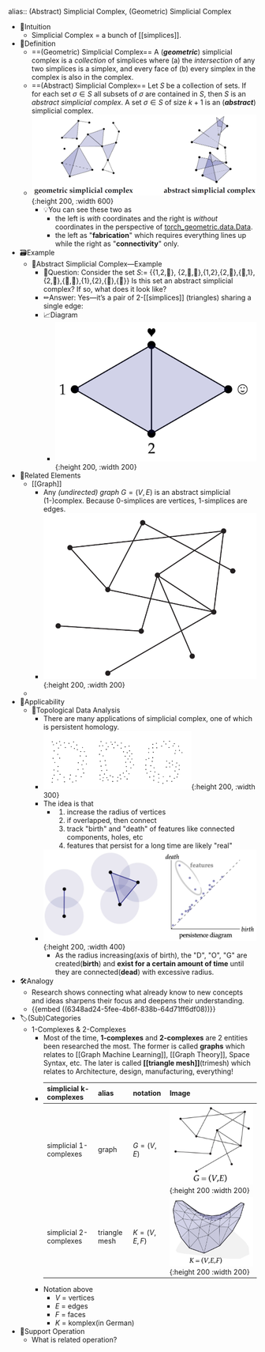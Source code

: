 alias:: (Abstract) Simplicial Complex, (Geometric) Simplicial Complex

- 🧠Intuition
	- Simplicial Complex = a bunch of [[simplices]].
- 📝Definition
	- ==(Geometric) Simplicial Complex==
	  A (***geometric***) simplicial complex is a *collection* of simplices where (a) the *intersection* of any two simplices is a simplex, and every face of (b) every simplex in the complex is also in the complex.
	- ==(Abstract) Simplicial Complex==
	  Let $S$ be a collection of sets. If for each set $\sigma\in S$ all subsets of $\sigma$ are contained in $S$, then $S$ is an *abstract simplicial complex*. A set $\sigma\in S$ of size $k+1$ is an (***abstract***) simplicial complex.
	- ![name](../assets/simplicial_complex.png){:height 200, :width 600}
		- 💡You can see these two as
			- the left is *with* coordinates and the right is *without* coordinates in the perspective of [torch_geometric.data.Data](https://pytorch-geometric.readthedocs.io/en/latest/modules/data.html#torch_geometric.data.Data).
			- the left as "**fabrication**" which requires everything lines up while the right as "**connectivity**" only.
- 🗃Example
	- 📌Abstract Simplicial Complex—Example
		- 💬Question: Consider the set $S:=$ {{1,2,🖤}, {2,🖤,🙂},{1,2},{2,🖤},{🖤,1},{2,🙂},{🖤,🙂},{1},{2},{🖤},{🙂}} Is this set an abstract simplicial complex? If so, what does it look like?
		- ✏Answer: Yes—it’s a pair of 2-[[simplices]] (triangles) sharing a single edge:
		- 📈Diagram
			- ![name](../assets/abstract_simplicial_complex.png){:height 200, :width 200}
- 🧬Related Elements
	- [[Graph]]
		- Any *(undirected) graph* $G = (V,E)$ is an abstract simplicial (1-)complex. Because 0-simplices are vertices, 1-simplices are edges.
		- ![name](../assets/abstract_simplicial_complex_graph.png){:height 200, :width 200}
	-
- 🤳Applicability
	- 📌Topological Data Analysis
		- There are many applications of simplicial complex, one of which is persistent homology.
		- ![name](../assets/topological_data_analysis.gif){:height 200, :width 300}
		- The idea is that
			- 1. increase the radius of vertices
			  2. if overlapped, then connect
			  3. track "birth" and "death" of features like connected components, holes, etc
			  4. features that persist for a long time are likely "real"
		- ![name](../assets/topological_data_analysis.png){:height 200, :width 400}
			- As the radius increasing(axis of birth), the "D", "O", "G" are created(**birth**) and **exist for a certain amount of time** until they are connected(**dead**) with excessive radius.
- 🛠Analogy
	- Research shows connecting what already know to new concepts and ideas sharpens their focus and deepens their understanding.
	- {{embed ((6348ad24-5fee-4b6f-838b-64d71ff6df08))}}
- 🏷(Sub)Categories
	- $1$-Complexes & $2$-Complexes
		- Most of the time, **1-complexes** and **2-complexes** are 2 entities been researched the most. The former is called **graphs** which relates to [[Graph Machine Learning]], [[Graph Theory]], Space Syntax, etc. The later is called **[[triangle mesh]]**(trimesh) which relates to Architecture, design, manufacturing, everything!
		- | simplicial k-complexes | alias         | notation      | Image                                                        |
		  | ---------------------- | ------------- | ------------- | ------------------------------------------------------------ |
		  | simplicial 1-complexes | graph         | $G = (V,E)$   | ![name](../assets/simplicial_1_complexes.png){:height 200 :width 200} |
		  | simplicial 2-complexes | triangle mesh | $K = (V,E,F)$ | ![name](../assets/simplicial_2_complexes.png){:height 200 :width 200} |
		- Notation above
			- $V$ = vertices
			- $E$ = edges
			- $F$ = faces
			- $K$ = komplex(in German)
- 💫Support Operation
	- What is related operation?
